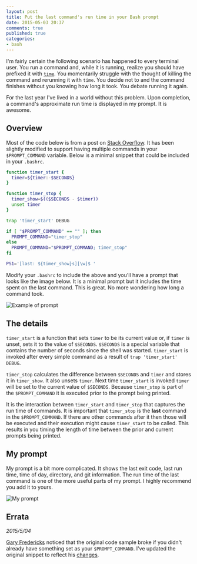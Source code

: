 ```yaml
---
layout: post
title: Put the last command's run time in your Bash prompt
date: 2015-05-03 20:37
comments: true
published: true
categories:
- bash
---
```


I'm fairly certain the following scenario has happened to every
terminal user. You run a command and, while it is running, realize you
should have prefixed it with [`time`](http://linux.die.net/man/1/time). You
momentarily struggle with the thought of killing the command and
rerunning it with `time`. You decide not to and the command finishes
without you knowing how long it took. You debate running it again.

For the last year I've lived in a world without this problem. Upon
completion, a command's approximate run time is displayed in my
prompt. It is awesome.

## Overview 

Most of the code below is from a post on
[Stack Overflow](http://stackoverflow.com/a/1862762/491871). It has
been slightly modified to support having multiple commands in your
`$PROMPT_COMMAND` variable. Below is a minimal snippet that could be
included in your `.bashrc`.

``` bash
function timer_start {
  timer=${timer:-$SECONDS}
}

function timer_stop {
  timer_show=$(($SECONDS - $timer))
  unset timer
}

trap 'timer_start' DEBUG

if [ "$PROMPT_COMMAND" == "" ]; then
  PROMPT_COMMAND="timer_stop"
else
  PROMPT_COMMAND="$PROMPT_COMMAND; timer_stop"
fi

PS1='[last: ${timer_show}s][\w]$ '
```

Modify your `.bashrc` to include the above and you'll have a prompt
that looks like the image below. It is a minimal prompt but it
includes the time spent on the last command. This is great. No more
wondering how long a command took.

![Example of prompt](/images/prompt-timings.png)

## The details

`timer_start` is a function that sets `timer` to be its current value
or, if `timer` is unset, sets it to the value of `$SECONDS`.
`$SECONDS` is a special variable that contains the number of seconds
since the shell was started. `timer_start` is invoked after every
simple command as a result of `trap 'timer_start' DEBUG`.

`timer_stop` calculates the difference between `$SECONDS` and `timer`
and stores it in `timer_show`. It also unsets `timer`. Next time
`timer_start` is invoked `timer` will be set to the current value of
`$SECONDS`. Because `timer_stop` is part of the `$PROMPT_COMMAND` it
is executed prior to the prompt being printed.

It is the interaction between `timer_start` and `timer_stop` that
captures the run time of commands. It is important that `timer_stop`
is the **last** command in the `$PROMPT_COMMAND`. If there are other
commands after it then those will be executed and their execution
might cause `timer_start` to be called. This results in you timing the
length of time between the prior and current prompts being printed.

## My prompt

My prompt is a bit more complicated. It shows the last exit code, last
run time, time of day, directory, and git information. The run time of
the last command is one of the more useful parts of my prompt. I
highly recommend you add it to yours.

![My prompt](/images/my-prompt.png)

## Errata

*2015/5/04*

[Gary Fredericks](https://twitter.com/gfredericks_) noticed that the
original code sample broke if you didn't already have something set as
your `$PROMPT_COMMAND`. I've updated the original snippet to reflect
his [changes](https://twitter.com/gfredericks_/status/595249998838800384).

